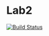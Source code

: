 # Lab2
[![Build Status](https://travis-ci.org/DimaNubo/Lab2-1.svg?branch=main)](https://travis-ci.org/DimaNubo/Lab2-1)
